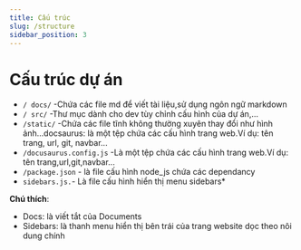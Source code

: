 ```yaml
---
title: Cấu trúc
slug: /structure
sidebar_position: 3
---
```

# Cấu trúc dự án

- `/ docs/` -Chứa các file md để viết tài liệu,sử dụng ngôn ngữ markdown 
- `/ src/` -Thư mục dành cho dev tùy chỉnh cấu hình của dự án,...
- `/static/` -Chứa các file tĩnh không thường xuyên thay đổi như hình ảnh...docsaurus: là một tệp chứa các cấu hình trang web.Ví dụ: tên trang, url, git, navbar...
- `/docusaurus.config.js` -Là một tệp chứa các cấu hình trang web.Ví dụ: tên trang,url,git,navbar...
- `/package.json` - là file cấu hình node_js chứa các dependancy
-  `sidebars.js.`- Là file cấu hình hiển thị menu sidebars*


**Chú thích**:
- Docs: là viết tắt của Documents
- Sidebars: là thanh menu hiển thị bên trái của trang website dọc theo nôi dung chính

